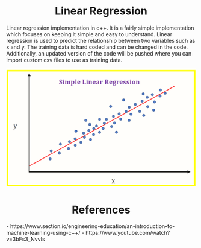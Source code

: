 <h1 align="center">Linear Regression</h1>
Linear regression implementation in c++. It is a fairly simple implementation which focuses on keeping it simple and easy to understand. Linear regression is used to predict the relationship between two variables such as x and y. The training data is hard coded and can be changed in the code. Additionally, an updated version of the code will be pushed where you can import custom csv files to use as training data.

![linear-regression-demo](https://github.com/sababot/linear-regression/blob/master/linear-regression-demo.png)

<h1 align="center">References</h1>
- https://www.section.io/engineering-education/an-introduction-to-machine-learning-using-c++/
- https://www.youtube.com/watch?v=3bFs3_NvvIs
